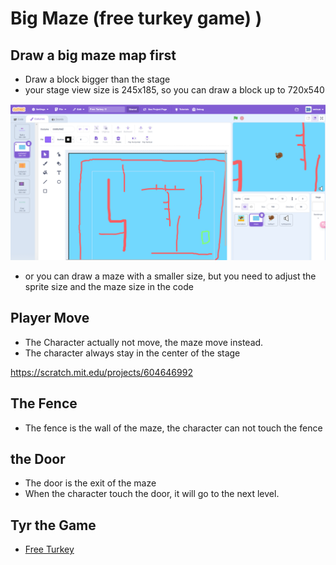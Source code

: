 
# Big Maze (free turkey game) ) 

## Draw a big maze map first
- Draw a block bigger than the stage
- your stage view size is 245x185,  so you can draw a block up to 720x540

![](./10.11.1_BigMaze.png)
- or you can draw a maze with a smaller size, but you need to adjust the sprite size and the maze size in the code


## Player Move
- The Character actually not move, the maze move instead.
- The character always stay in the center of the stage

https://scratch.mit.edu/projects/604646992

## The Fence

- The fence is the wall of the maze, the character can not touch the fence

## the Door
- The door is the exit of the maze
- When the character touch the door, it will go to the next level.

## Tyr the Game
- [Free Turkey](https://scratch.mit.edu/projects/604646992)